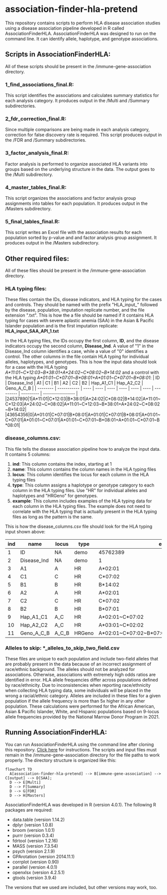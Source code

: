 # association-finder-hla-pretend
This repository contains scripts to perform HLA disease association studies using a disease association pipeline developed in R called AssociationFinderHLA. AssociationFinderHLA was designed to run on the command line. It can identify allele, haplotype, and genotype associations. 
## Scripts in AssociationFinderHLA:
All of these scripts should be present in the /immune-gene-association directory.
### 1_find_associations_final.R:
This script identifies the associations and calculates summary statistics for each analysis category. It produces output in the /Multi and /Summary subdirectories.
### 2_fdr_correction_final.R: 
Since multiple comparisons are being made in each analysis category, correction for false discovery rate is required. This script produces output in the /FDR and /Summary subdirectories.
### 3_factor_analysis_final.R: 
Factor analysis is performed to organize associated HLA variants into groups based on the underlying structure in the data. The output goes to the /Multi subdirectory.
### 4_master_tables_final.R: 
This script organizes the associations and factor analysis group assignments into tables for each population. It produces output in the /Masters subdirectory.
### 5_final_tables_final.R: 
This script writes an Excel file with the association results for each population sorted by p-value and and factor analysis group assignment. It produces output in the /Masters subdirectory. 
## Other required files:
All of these files should be present in the /immune-gene-association directory.
### HLA typing files:
These files contain the IDs, disease indicators, and HLA typing for the cases and controls. They should be named with the prefix "HLA_input_" followed by the disease, population, imputation replicate number, and the file extension ".txt". This is how the a file should be named if it contains HLA typing for cases with severe aplastic anemia (SAA) in the Asian & Pacific Islander population and is the first imputation replicate: 
**HLA_input_SAA_API_1.txt**

In the HLA typing files, the IDs occupy the first column, **ID**, and the disease indicators occupy the second column, **Disease_Ind**. A value of "1" in the Disease_Ind column identifies a case, while a value of "0" identifies a control. The other columns in the file contain HLA typing for individual alleles, haplotypes, and genotypes. This is how the input data should look for a case with the HLA typing *A\*11:01\~C\*12:03\~B\*38:01\+A\*24:02\~C\*08:02\~B\*14:02* and a control with the HLA typing *A\*01:01\~C\*07:01\~B\*08:01\+A\*01:01\~C\*07:01\~B\*08:01*:
|    ID    | Disease_Ind |  A1  |  C1  |  B1  |  A2  |  C2  |  B2  | Hap_A1_C1 | Hap_A2_C2 |    Geno_A_C_B    |
| -------- | ----------- | ---- | ---- | ---- | ---- | ---- | ---- | --------- | --------- | ---------------- |
|24537890|1|A\*11:01|C\*12:03|B\*38:01|A\*24:02|C\*08:02|B\*14:02|A\*11:01\~C\*12:03|A\*24:02\~C\*08:02|A\*11:01\~C\*12:03\~B\*38:01\+A\*24:02\~C\*08:02\~B\*14:02|
|43654356|0|A\*01:01|C\*07:01|B\*08:01|A\*01:01|C\*07:01|B\*08:01|A\*01:01~C\*07:01|A\*01:01~C\*07:01|A\*01:01\~C\*07:01\~B\*08:01\+A\*01:01\~C\*07:01\~B\*08:01|
### disease_columns.csv:
This file tells the disease association pipeline how to analyze the input data. It contains 5 columns:
1. **ind**: This column contains the index, starting at 1
2. **name**: This column contains the column names in the HLA typing files
3. **locus**: This column identifies the locus for each column in the HLA typing files
4. **type**: This column assigns a haplotype or genotype category to each column in the HLA typing files. Use "HR" for individual alleles and haplotypes and "HRGeno" for genotypes.
5. **example**: This column includes examples of the HLA typing data for each column in the HLA typing files. The example does not need to correlate with the HLA typing that is actually present in the HLA typing files as long as the pattern is the same.

This is how the disease_columns.csv file should look for the HLA typing input shown above:

|      ind      |     name         |      locus        |         type          |         example       |
| ------------- | ---------------- | ----------------- | --------------------- | --------------------- |
|1|ID|NA|demo|45762389|
|2|Disease_Ind|NA|demo|1|
|3|A1|A|HR|A\*02:01| 
|4|C1|C|HR|C\*07:02|
|5|B1|B|HR|B\*14:02|
|6|A2|A|HR|A\*02:01| 
|7|C2|C|HR|C\*07:02|
|8|B2|B|HR|B\*07:01|
|9|Hap_A1_C1|A_C|HR|A\*02:01\~C\*07:02|
|10|Hap_A2_C2|A_C|HR|A\*03:01\~C\*02:02|
|11|Geno_A_C_B|A_C_B|HRGeno|A\*02:01\~C\*07:02\~B\*07:02\+A\*03:01\~C\*02:02\~B\*51:01|

### Alleles to skip: \*_alleles_to_skip_two_field.csv
These files are unique to each population and include two-field alleles that are probably present in the data because of an incorrect assignment of race/ethnic background. The alleles should not be analyzed for associations. Otherwise, associations with extremely high odds ratios are identified in error. HLA allele frequencies differ across populations defined by race/ethnicity. Due to inconsistencies when reporting race/ethnicity when collecting HLA typing data, some individuals will be placed in the wrong a racial/ethnic category. Alleles are included in these files for a given population if the allele frequency is more than 5x higher in any other population. These calculations were performed for the African American, Asian & Pacific Islander, White, and Hispanic populations based on 9-locus allele frequencies provided by the National Marrow Donor Program in 2021.

## Running AssociationFinderHLA:

You can run AssociationFinderHLA using the command line after cloning this repository. [Click here](https://docs.github.com/en/repositories/creating-and-managing-repositories/cloning-a-repository) for instructions. The scripts and input files must remain in the /immune-gene-association directory for the file paths to work properly. The directory structure is organized like this:

```mermaid
flowchart TD
  A[association-finder-hla-pretend] --> B[immune-gene-association] --> C[output] --> D[SAA];
  D --> E[Multi]
  D --> F[Summary]
  D --> G[FDR]
  D --> H[Masters]
```

AssociationFinderHLA was developed in R (version 4.0.1). The following R packages are required:
- data.table (version 1.14.2)
- dplyr (version 1.0.8)
- broom (version 1.0.1)
- purrr (version 0.3.4)
- fdrtool (version 1.2.16)
- MASS (version 7.3.54)
- psych (version 2.1.9)
- GPArotation (version 2014.11.1)
- corrplot (version 0.90)
- parallel (version 4.0.1)
- openxlsx (version 4.2.5.1)
- gtools (version 3.9.4)

The versions that we used are included, but other versions may work, too.

### 


